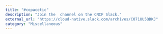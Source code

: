 ```yaml
---
title: "#copacetic"
description: "Join the  channel on the CNCF Slack."
external_url: "https://cloud-native.slack.com/archives/C071UU5QDKJ"
category: "Miscellaneous"
---
```


